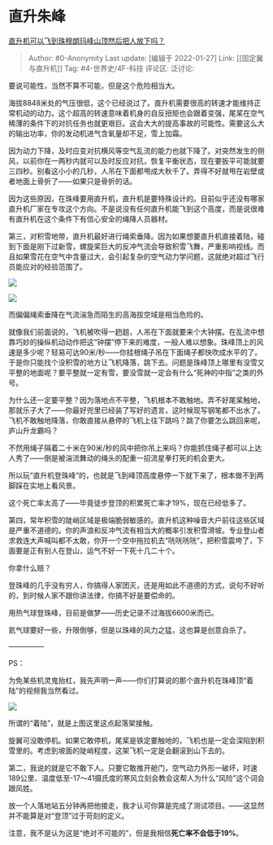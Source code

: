 # 直升朱峰
[直升机可以飞到珠穆朗玛峰山顶然后把人放下吗？](https://www.zhihu.com/question/326259035/answer/723515515)

> Author: #0-Anonymity
> Last update: [编辑于 2022-01-27]
> Link: [[固定翼与直升机]]
> Tag: #4-世界史/4F-科技
> 评论区:
> 泛讨论:

要说可能性，当然不算不可能，但是这个危险相当大。

海拔8848米处的气压很低，这个已经说过了。直升机需要很高的转速才能维持正常机动的动力。这个超高的转速意味着机身的自反扭矩也会跟着变强，尾桨在空气稀薄的条件下的对抗任务也就更艰巨。这会大大的提高事故的可能性。需要这么大的输出功率，你的发动机进气含氧量却不足，雪上加霜。

因为动力下降，及时应变对抗横风等空气乱流的能力也就下降了。对突然发生的侧风，以前你在一两秒内就可以及时反应对抗，恢复平衡状态，现在要扳平可能就要三四秒。别看这小小的几秒，人吊在下面都甩成大秋千了。弄得不好就甩在岩壁或者地面上骨折了——如果只是骨折的话。

因为这些原因，在珠峰要用直升机，直升机是要特殊设计的。目前似乎还没有哪家直升机厂家在专攻这个方向。不是说没有任何直升机能飞到这个高度，而是说很难有直升机在这个条件下有信心安全的绳降人员器材。

第三，对积雪地带，直升机最好进行绳索垂降。因为如果想要直升机直接着陆，碰到下面是刚下过新雪，螺旋桨巨大的反冲气流会导致积雪飞舞，严重影响视线。而且如果雪花在空气中含量过大，会引起复杂的空气动力学问题，这就绝对超过飞行员能应对的经验范围了。

![](https://pic3.zhimg.com/50/v2-86b7232ba7d45deb9a2280ae6d2dea13_720w.jpg?source=1940ef5c)

![](https://pic1.zhimg.com/50/v2-aca986ea4f99fa20eb2700fc2ab1beca_720w.jpg?source=1940ef5c)

而偏偏绳索垂降在气流湍急而陌生的高海拔空域是相当危险的。

就像我们前面说的，飞机被吹得一趔趄，人吊在下面就要来个大钟摆。在乱流中想靠巧妙的操纵机动动作把这“钟摆”停下来的难度，一般人难以想象。珠峰顶上的风速是多少呢？轻易可达90米/秒——你挂根绳子吊在下面绳子都快吹成水平的了。于是你只能找个没积雪的地方让飞机降落，跳下去。问题是珠峰顶上哪里有没雪又平整的地面呢？要平整就一定有雪，要没雪就一定会有什么“死神的中指”之类的外号。

为什么还一定要平整？因为落地点不平整，飞机根本不敢触地。弄不好尾桨触地，那就乐子大了——你最好兜里已经装了写好的遗言，这时候现写钢笔都不出水了。飞机不敢触地降落，你敢直接从悬停的飞机上往下跳吗？跳了你要怎么跳回来呢，庐山升龙霸吗？

不然用绳子隔着二十米在90米/秒的风中把你吊上来吗？你能抓住绳子都可以上达人秀了——倒是被湍流舞动的绳头的配重一招流星拳打死的机会更大。

所以玩“直升机登珠峰”的，也就是飞到峰顶高度悬停一下就下来了，根本做不到两脚踩在实地上看风景。

这个死亡率太高了——毕竟徒步登顶的积累死亡率才19%，现在已经低多了。

第四，常年积雪的陡峭区域是极端脆弱敏感的。直升机这种噪音大户前往这些区域是严重不道德的。你的声浪和反冲气流有相当大的概率引发积雪滑坡。专业登山者求救连大声喊叫都不太敢，你开一个空中拖拉机去“咣咣咣咣”，把积雪震垮了，下面要是正有别人在登山，运气不好一下死十几二十个。

你拿什么赔？

登珠峰的几乎没有穷人，你搞得人家团灭，还是用如此不道德的方式，说句不好听的，到时候人家不跟你讲法律，你搞不好是要偿命的。

用热气球登珠峰，目前是做梦——历史记录不过海拔6600米而已。

氦气球要好一些，升限倒够，但是以珠峰的风力之猛，这也算是创意自杀了。

—————

PS：

为免某些机灵鬼抬杠，我先声明一声——你们打算说的那个直升机在珠峰顶“着陆”的视频我当然看过。

![](https://pic2.zhimg.com/50/v2-9767e206ce23b3dd8068fe2ab0698ec7_720w.jpg?source=1940ef5c)

所谓的“着陆”，就是上图这里这点起落架接触。

旋翼可没敢停机。如果它敢停机，尾桨是铁定要触地的，飞机也是一定会深陷到积雪里的。考虑到坡面的陡峭程度，这架飞机一定是会翻滚到山下去的。

第二，我说的就是它不敢下人。只要它敢推开舱门，空气动力外形一破坏，时速189公里、温度低至-17～41摄氏度的寒风立刻会教会这帮人为什么“风险”这个词会跟风姓。

放一个人落地站五分钟再把他接走，我才认可你算是完成了测试项目。——这显然并不能算是对“登顶”过于苛刻的定义。

注意，我不是认为这是“绝对不可能的”，但是我相信**死亡率不会低于19%**。
